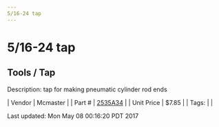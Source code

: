 ```yaml
---
5/16-24 tap
---
```

# 5/16-24 tap
## Tools / Tap
Description: 	tap for making pneumatic cylinder rod ends 

| Vendor | Mcmaster | 
| Part # | [2535A34](https://www.mcmaster.com/#2535A34) | 
| Unit Price | $7.85 | 
| Tags: |  | 

Last updated: Mon May 08 00:16:20 PDT 2017